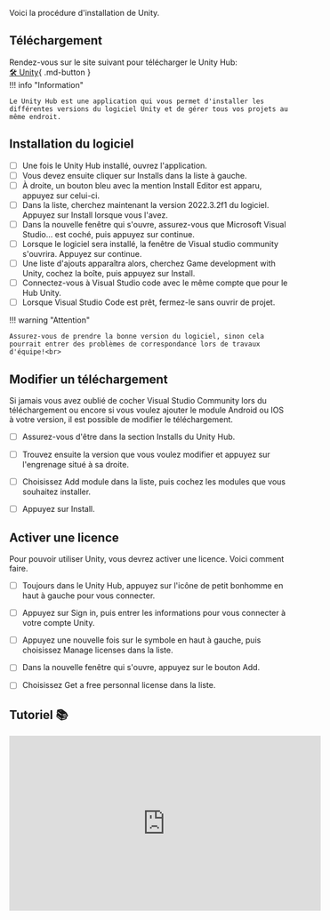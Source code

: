 
Voici la procédure d'installation de Unity.   


## Téléchargement

Rendez-vous sur le site suivant pour télécharger le Unity Hub:   
[🛠️ Unity](https://unity.com/download){ .md-button }   <br>
!!! info "Information"

    Le Unity Hub est une application qui vous permet d'installer les différentes versions du logiciel Unity et de gérer tous vos projets au même endroit.
      
## Installation du logiciel

- [ ] Une fois le Unity Hub installé, ouvrez l'application.
- [ ] Vous devez ensuite cliquer sur Installs dans la liste à gauche.
- [ ] À droite, un bouton bleu avec la mention Install Editor est apparu, appuyez sur celui-ci.
- [ ] Dans la liste, cherchez maintenant la version 2022.3.2f1 du logiciel. Appuyez sur Install lorsque vous l'avez.
- [ ] Dans la nouvelle fenêtre qui s'ouvre, assurez-vous que Microsoft Visual Studio... est coché, puis appuyez sur continue.
- [ ] Lorsque le logiciel sera installé, la fenêtre de Visual studio community s'ouvrira. Appuyez sur continue.
- [ ] Une liste d'ajouts apparaîtra alors, cherchez Game development with Unity, cochez la boîte, puis appuyez sur Install.
- [ ] Connectez-vous à Visual Studio code avec le même compte que pour le Hub Unity.
- [ ] Lorsque Visual Studio Code est prêt, fermez-le sans ouvrir de projet. 

!!! warning "Attention"

    Assurez-vous de prendre la bonne version du logiciel, sinon cela pourrait entrer des problèmes de correspondance lors de travaux d'équipe!<br>

      

## Modifier un téléchargement
Si jamais vous avez oublié de cocher Visual Studio Community lors du téléchargement ou encore si vous voulez ajouter le module Android ou IOS à votre version, il est possible de modifier le téléchargement.   

- [ ] Assurez-vous d'être dans la section Installs du Unity Hub.
- [ ] Trouvez ensuite la version que vous voulez modifier et appuyez sur l'engrenage situé à sa droite.
- [ ] Choisissez Add module dans la liste, puis cochez les modules que vous souhaitez installer.
- [ ] Appuyez sur Install.

      

## Activer une licence
Pour pouvoir utiliser Unity, vous devrez activer une licence. Voici comment faire.   

- [ ] Toujours dans le Unity Hub, appuyez sur l'icône de petit bonhomme en haut à gauche pour vous connecter.
- [ ] Appuyez sur Sign in, puis entrer les informations pour vous connecter à votre compte Unity.
- [ ] Appuyez une nouvelle fois sur le symbole en haut à gauche, puis choisissez Manage licenses dans la liste.
- [ ] Dans la nouvelle fenêtre qui s'ouvre, appuyez sur le bouton Add.
- [ ] Choisissez Get a free personnal license dans la liste.

      

## Tutoriel 📚
<iframe width="560" height="315" src="https://www.youtube.com/embed/NVuzmtxxbfc?si=ZIZhSvvUbHWmXvdT" title="YouTube video player" frameborder="0" allow="accelerometer; autoplay; clipboard-write; encrypted-media; gyroscope; picture-in-picture; web-share" referrerpolicy="strict-origin-when-cross-origin" allowfullscreen></iframe>
